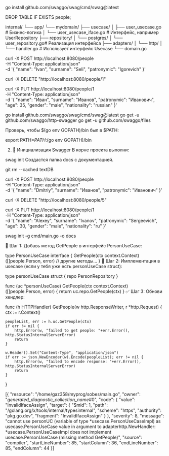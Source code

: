 go install github.com/swaggo/swag/cmd/swag@latest

DROP TABLE IF EXISTS people;


internal/
└── app/
    └── mydomain/
        ├── usecase/
        │   ├── user_usecase.go        # Бизнес-логика
        │   └── user_usecase_iface.go  # Интерфейс, например UserRepository
        ├── repository/
        │   └── postgres/
        │       └── user_repository.go# Реализация интерфейса
        ├── adapters/
        │   └── http/
        │       └── handler.go         # Использует интерфейс Usecase
        └── domain.go


 curl -X POST http://localhost:8080/people \
  -H "Content-Type: application/json" \
  -d '{
    "name": "Ivan",
    "surname": "Seli",
    "patronymic": "Igorevich"
}'

curl -X DELETE "http://localhost:8080/people/1"


curl -X PUT http://localhost:8080/people/1 \
  -H "Content-Type: application/json" \
  -d '{
    "name": "Иван",
    "surname": "Иванов",
    "patronymic": "Иванович",
    "age": 35,
    "gender": "male",
    "nationality": "russian"
  }'






go install github.com/swaggo/swag/cmd/swag@latest
go get -u github.com/swaggo/http-swagger
go get -u github.com/swaggo/files

Проверь, чтобы $(go env GOPATH)/bin был в $PATH:


export PATH=$PATH:$(go env GOPATH)/bin

2. 📂 Инициализация Swagger
В корне проекта выполни:


swag init
Создастся папка docs с документацией.


git rm --cached textDB


curl -X POST http://localhost:8080/people \
  -H "Content-Type: application/json" \
  -d '{
    "name": "Dmitriy",
    "surname": "Иванов",
    "patronymic": "Иванович"
  }'

  curl -X DELETE "http://localhost:8080/people/5"


  curl -X PUT http://localhost:8080/people/1 \
  -H "Content-Type: application/json" \
  -d '{
    "name": "Alexey",
    "surname": "Ivanov",
    "patronymic": "Sergeevich",
    "age": 30,
    "gender": "male",
    "nationality": "ru"
  }'

  
swag init -g cmd/main.go -o docs


🔧 Шаг 1: Добавь метод GetPeople в интерфейс PersonUseCase:

type PersonUseCase interface {
	GetPeople(ctx context.Context) ([]people.Person, error)
	// другие методы...
}
🔧 Шаг 2: Имплементация в usecase (если у тебя уже есть personUseCase struct):

type personUseCase struct {
	repo PersonRepository
}

func (uc *personUseCase) GetPeople(ctx context.Context) ([]people.Person, error) {
	return uc.repo.GetPeople(ctx)
}
✅ Шаг 3: Обнови хендлер:

func (h HTTPHandler) GetPeople(w http.ResponseWriter, r *http.Request) {
	ctx := r.Context()

	peopleList, err := h.uc.GetPeople(ctx)
	if err != nil {
		http.Error(w, "failed to get people: "+err.Error(), http.StatusInternalServerError)
		return
	}

	w.Header().Set("Content-Type", "application/json")
	if err := json.NewEncoder(w).Encode(peopleList); err != nil {
		http.Error(w, "failed to encode response: "+err.Error(), http.StatusInternalServerError)
		return
	}
}


[{
	"resource": "/home/gaz358/myprog/sobes/main.go",
	"owner": "_generated_diagnostic_collection_name_#0",
	"code": {
		"value": "InvalidIfaceAssign",
		"target": {
			"$mid": 1,
			"path": "/golang.org/x/tools/internal/typesinternal",
			"scheme": "https",
			"authority": "pkg.go.dev",
			"fragment": "InvalidIfaceAssign"
		}
	},
	"severity": 8,
	"message": "cannot use personUC (variable of type *usecase.PersonUseCaseImpl) as usecase.PersonUseCase value in argument to adapterhttp.NewHandler: *usecase.PersonUseCaseImpl does not implement usecase.PersonUseCase (missing method GetPeople)",
	"source": "compiler",
	"startLineNumber": 85,
	"startColumn": 36,
	"endLineNumber": 85,
	"endColumn": 44
}]














